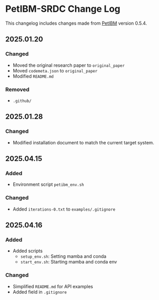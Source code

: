 # PetIBM-SRDC Change Log
This changelog includes changes made from [PetIBM](https://github.com/barbagroup/PetIBM/) version 0.5.4.


## 2025.01.20
### Changed
- Moved the original research paper to `original_paper`
- Moved `codemeta.json` to `original_paper`
- Modified `README.md`

### Removed
- `.github/`

## 2025.01.28
### Changed
- Modified installation document to match the current target system. 

## 2025.04.15
### Added
- Environment script `petibm_env.sh`

### Changed
- Added `iterations-0.txt` to `examples/.gitignore`

## 2025.04.16
### Added
- Added scripts
    - `setup_env.sh`: Setting mamba and conda
    - `start_env.sh`: Starting mamba and conda env

### Changed
- Simplified `README.md` for API examples
- Added field in `.gitignore`

<!-- 
## 
### Added

### Changed

### Fixed

### Removed
 -->